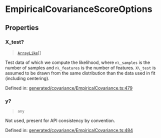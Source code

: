 # EmpiricalCovarianceScoreOptions

## Properties

### X\_test?

> [`ArrayLike`](../types/ArrayLike.md)[]

Test data of which we compute the likelihood, where `n\_samples` is the number of samples and `n\_features` is the number of features. `X\_test` is assumed to be drawn from the same distribution than the data used in fit (including centering).

Defined in:  [generated/covariance/EmpiricalCovariance.ts:479](https://github.com/transitive-bullshit/scikit-learn-ts/blob/b59c1ff/packages/sklearn/src/generated/covariance/EmpiricalCovariance.ts#L479)

### y?

> `any`

Not used, present for API consistency by convention.

Defined in:  [generated/covariance/EmpiricalCovariance.ts:484](https://github.com/transitive-bullshit/scikit-learn-ts/blob/b59c1ff/packages/sklearn/src/generated/covariance/EmpiricalCovariance.ts#L484)
